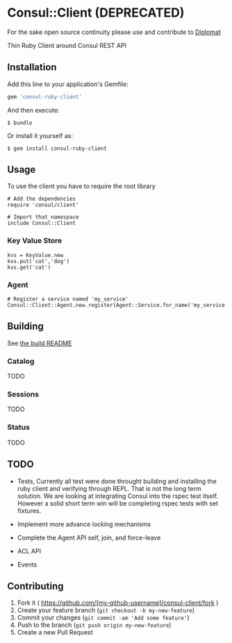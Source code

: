 # Consul::Client (DEPRECATED)

For the sake open source continuity please use and contribute to [Diplomat](https://github.com/WeAreFarmGeek/diplomat)

Thin Ruby Client around Consul REST API

## Installation

Add this line to your application's Gemfile:

```ruby
gem 'consul-ruby-client'
```

And then execute:

    $ bundle

Or install it yourself as:

    $ gem install consul-ruby-client

## Usage

To use the client you have to require the root library

```
# Add the dependencies
require 'consul/client'

# Import that namespace
include Consul::Client
```

### Key Value Store

```
kvs = KeyValue.new
kvs.put('cat','dog')
kvs.get('cat')

```

### Agent

```
# Register a service named 'my_service'
Consul::Client::Agent.new.register(Agent::Service.for_name('my_service'))
```

## Building

See [the build README](build/README.md)

### Catalog

TODO

### Sessions

TODO

### Status

TODO

## TODO

* Tests,
Currently all test were done throught building and installing the ruby client
and verifying through REPL.  That is not the long term solution.  We are looking
at integrating Consul into the rspec test itself.
However a solid short term win will be completing rspec tests with set fixtures.

* Implement more advance locking mechanisms
* Complete the Agent API self, join, and force-leave
* ACL API
* Events

## Contributing

1. Fork it ( https://github.com/[my-github-username]/consul-client/fork )
2. Create your feature branch (`git checkout -b my-new-feature`)
3. Commit your changes (`git commit -am 'Add some feature'`)
4. Push to the branch (`git push origin my-new-feature`)
5. Create a new Pull Request
